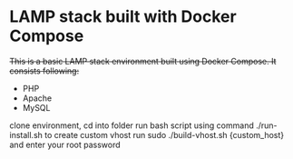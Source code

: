 # LAMP stack built with Docker Compose

~~This is a basic LAMP stack environment built using Docker Compose. It consists following:~~

* PHP
* Apache
* MySQL

clone environment, cd into folder run bash script using command ./run-install.sh
to create custom vhost run sudo ./build-vhost.sh {custom_host} and enter your root password 